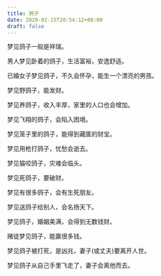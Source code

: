 ```yaml
---
title: 鸽子
date: 2020-02-15T20:54:12+08:00
draft: false
---
```


梦见鸽子一般是祥瑞。



男人梦见卧着的鸽子，生活富裕，安逸舒适。



已婚女子梦见鸽子，不久会怀孕，能生一个漂亮的男孩。



梦见野鸽子，能发财。



梦见养鸽子，收入丰厚，家里的人口也会增加。



梦见飞翔的鸽子，会陷入困境。



梦见笼子里的鸽子，能得到藏匿的财宝。



梦见用枪打鸽子，忧愁会逝去。



梦见猫咬鸽子，灾难会临头。



梦见死鸽子，要破财。



梦见有很多鸽子，会有生死朋友。



梦见送鸽子给别人，会名扬天下。



梦见鸽子，婚姻美满，会得到无数钱财。



赌徒梦见鸽子，能赢很多钱。



梦见鸽子被打死，是凶兆，妻子(或丈夫)要离开人世。



梦见鸽子从自己手里飞走了，妻子会离他而去。

